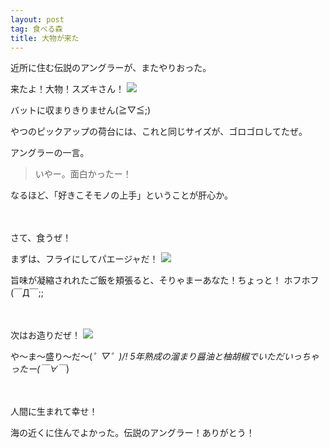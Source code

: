 ```yaml
---
layout: post
tag: 食べる森
title: 大物が来た
---
```

近所に住む伝説のアングラーが、またやりおった。

来たよ！大物！スズキさん！
![](https://c1.staticflickr.com/1/641/23125366852_790878242e.jpg)

バットに収まりきりません(≧▽≦;)

やつのピックアップの荷台には、これと同じサイズが、ゴロゴロしてたぜ。

アングラーの一言。

>いやー。面白かったー！

なるほど、「好きこそモノの上手」ということが肝心か。

　

さて、食うぜ！

まずは、フライにしてパエージャだ！
![](https://c1.staticflickr.com/1/654/23238701715_82a26f88c1.jpg)

旨味が凝縮されれたご飯を頬張ると、そりゃまーあなた！ちょっと！
ホフホフ(￣Д￣;;

　

次はお造りだぜ！
![](https://c1.staticflickr.com/1/659/22870766339_475d2f09f0.jpg)

や〜ま〜盛り〜だ〜(*゜▽゜)/! 5年熟成の溜まり醤油と柚胡椒でいただいっちゃったー(￣∀￣*)

　

人間に生まれて幸せ！

海の近くに住んでよかった。伝説のアングラー！ありがとう！
